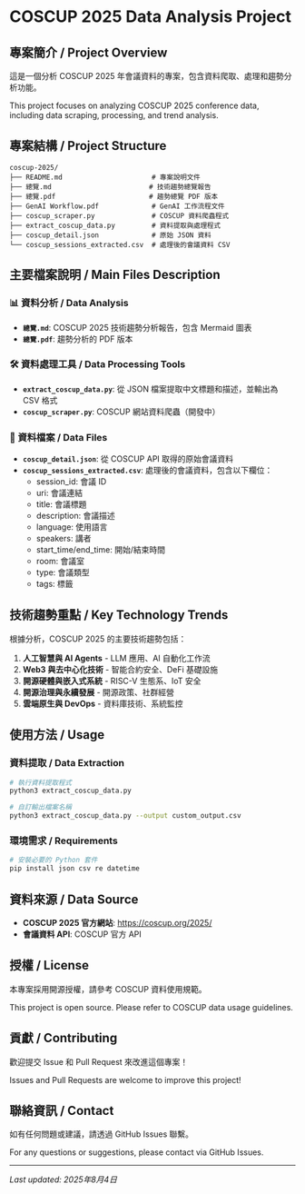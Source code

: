# COSCUP 2025 Data Analysis Project

## 專案簡介 / Project Overview

這是一個分析 COSCUP 2025 年會議資料的專案，包含資料爬取、處理和趨勢分析功能。

This project focuses on analyzing COSCUP 2025 conference data, including data scraping, processing, and trend analysis.

## 專案結構 / Project Structure

```
coscup-2025/
├── README.md                      # 專案說明文件
├── 總覽.md                        # 技術趨勢總覽報告
├── 總覽.pdf                       # 趨勢總覽 PDF 版本
├── GenAI Workflow.pdf             # GenAI 工作流程文件
├── coscup_scraper.py              # COSCUP 資料爬蟲程式
├── extract_coscup_data.py         # 資料提取與處理程式
├── coscup_detail.json             # 原始 JSON 資料
└── coscup_sessions_extracted.csv  # 處理後的會議資料 CSV
```

## 主要檔案說明 / Main Files Description

### 📊 資料分析 / Data Analysis
- **`總覽.md`**: COSCUP 2025 技術趨勢分析報告，包含 Mermaid 圖表
- **`總覽.pdf`**: 趨勢分析的 PDF 版本

### 🛠️ 資料處理工具 / Data Processing Tools
- **`extract_coscup_data.py`**: 從 JSON 檔案提取中文標題和描述，並輸出為 CSV 格式
- **`coscup_scraper.py`**: COSCUP 網站資料爬蟲（開發中）

### 📁 資料檔案 / Data Files
- **`coscup_detail.json`**: 從 COSCUP API 取得的原始會議資料
- **`coscup_sessions_extracted.csv`**: 處理後的會議資料，包含以下欄位：
  - session_id: 會議 ID
  - uri: 會議連結
  - title: 會議標題
  - description: 會議描述
  - language: 使用語言
  - speakers: 講者
  - start_time/end_time: 開始/結束時間
  - room: 會議室
  - type: 會議類型
  - tags: 標籤

## 技術趨勢重點 / Key Technology Trends

根據分析，COSCUP 2025 的主要技術趨勢包括：

1. **人工智慧與 AI Agents** - LLM 應用、AI 自動化工作流
2. **Web3 與去中心化技術** - 智能合約安全、DeFi 基礎設施
3. **開源硬體與嵌入式系統** - RISC-V 生態系、IoT 安全
4. **開源治理與永續發展** - 開源政策、社群經營
5. **雲端原生與 DevOps** - 資料庫技術、系統監控

## 使用方法 / Usage

### 資料提取 / Data Extraction

```bash
# 執行資料提取程式
python3 extract_coscup_data.py

# 自訂輸出檔案名稱
python3 extract_coscup_data.py --output custom_output.csv
```

### 環境需求 / Requirements

```bash
# 安裝必要的 Python 套件
pip install json csv re datetime
```

## 資料來源 / Data Source

- **COSCUP 2025 官方網站**: https://coscup.org/2025/
- **會議資料 API**: COSCUP 官方 API

## 授權 / License

本專案採用開源授權，請參考 COSCUP 資料使用規範。

This project is open source. Please refer to COSCUP data usage guidelines.

## 貢獻 / Contributing

歡迎提交 Issue 和 Pull Request 來改進這個專案！

Issues and Pull Requests are welcome to improve this project!

## 聯絡資訊 / Contact

如有任何問題或建議，請透過 GitHub Issues 聯繫。

For any questions or suggestions, please contact via GitHub Issues.

---

*Last updated: 2025年8月4日*
